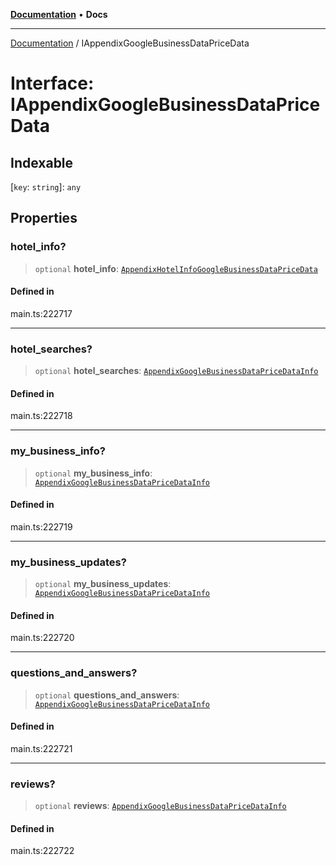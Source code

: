 [**Documentation**](../README.md) • **Docs**

***

[Documentation](../globals.md) / IAppendixGoogleBusinessDataPriceData

# Interface: IAppendixGoogleBusinessDataPriceData

## Indexable

 \[`key`: `string`\]: `any`

## Properties

### hotel\_info?

> `optional` **hotel\_info**: [`AppendixHotelInfoGoogleBusinessDataPriceData`](../classes/AppendixHotelInfoGoogleBusinessDataPriceData.md)

#### Defined in

main.ts:222717

***

### hotel\_searches?

> `optional` **hotel\_searches**: [`AppendixGoogleBusinessDataPriceDataInfo`](../classes/AppendixGoogleBusinessDataPriceDataInfo.md)

#### Defined in

main.ts:222718

***

### my\_business\_info?

> `optional` **my\_business\_info**: [`AppendixGoogleBusinessDataPriceDataInfo`](../classes/AppendixGoogleBusinessDataPriceDataInfo.md)

#### Defined in

main.ts:222719

***

### my\_business\_updates?

> `optional` **my\_business\_updates**: [`AppendixGoogleBusinessDataPriceDataInfo`](../classes/AppendixGoogleBusinessDataPriceDataInfo.md)

#### Defined in

main.ts:222720

***

### questions\_and\_answers?

> `optional` **questions\_and\_answers**: [`AppendixGoogleBusinessDataPriceDataInfo`](../classes/AppendixGoogleBusinessDataPriceDataInfo.md)

#### Defined in

main.ts:222721

***

### reviews?

> `optional` **reviews**: [`AppendixGoogleBusinessDataPriceDataInfo`](../classes/AppendixGoogleBusinessDataPriceDataInfo.md)

#### Defined in

main.ts:222722

